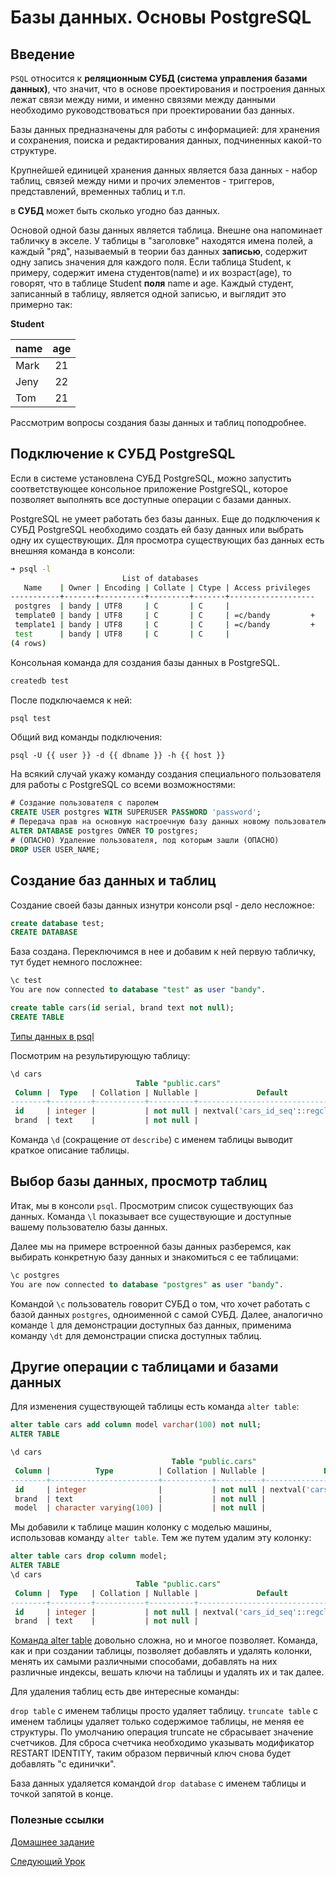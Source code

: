 # Базы данных. Основы PostgreSQL

## Введение

`PSQL` относится к **реляционным СУБД (система управления базами данных)**, что значит, что в основе проектирования и построения данных лежат связи между ними, и именно связями между данными необходимо руководствоваться при проектировании баз данных. 

Базы данных предназначены для работы с информацией: для хранения и сохранения, поиска и редактирования данных, подчиненных какой-то структуре.

Крупнейшей единицей хранения данных является база данных - набор таблиц, связей между ними и прочих элементов - триггеров, представлений, временных таблиц и т.п.

в **СУБД** может быть сколько угодно баз данных.

Основой одной базы данных является таблица. Внешне она напоминает табличку в экселе. У таблицы в "заголовке" находятся имена полей, а каждый "ряд", называемый в теории баз данных **записью**, содержит одну запись значения для каждого поля. Если таблица Student, к примеру, содержит имена студентов(name) и их возраст(age), то говорят, что в таблице Student **поля** name и age. Каждый студент, записанный в таблицу, является одной записью, и выглядит это примерно так:

**Student**

|name |age|
|:----|:-:|
|Mark |21 |
|Jeny |22 |
|Tom  |21 |

Рассмотрим вопросы создания базы данных и таблиц поподробнее.

## Подключение к СУБД PostgreSQL

Если в системе установлена СУБД PostgreSQL, можно запустить соответствующее консольное приложение PostgreSQL, которое позволяет выполнять все доступные операции с базами данных.

PostgreSQL не умеет работать без базы данных. Еще до подключения к СУБД PostgreSQL необходимо создать ей базу данных или выбрать одну их существующих. Для просмотра существующих баз данных есть внешняя команда в консоли: 

```bash
➜ psql -l
                         List of databases
   Name    | Owner | Encoding | Collate | Ctype | Access privileges
-----------+-------+----------+---------+-------+-------------------
 postgres  | bandy | UTF8     | C       | C     |
 template0 | bandy | UTF8     | C       | C     | =c/bandy         +
 template1 | bandy | UTF8     | C       | C     | =c/bandy         +
 test      | bandy | UTF8     | C       | C     |
(4 rows)

```

Консольная команда для создания базы данных в PostgreSQL.

```bash
createdb test
```
После подключаемся к ней:

```bash
psql test
```
Общий вид команды подключения:

```
psql -U {{ user }} -d {{ dbname }} -h {{ host }}
```

На всякий случай укажу команду создания специального пользователя для работы с PostgreSQL со всеми возможностями:

```sql
# Создание пользователя с паролем
CREATE USER postgres WITH SUPERUSER PASSWORD 'password';
# Передача прав на основную настроечную базу данных новому пользователю
ALTER DATABASE postgres OWNER TO postgres;
# (ОПАСНО) Удаление пользователя, под которым зашли (ОПАСНО)
DROP USER USER_NAME;
```

## Создание баз данных и таблиц
  
Создание своей базы данных изнутри консоли psql - дело несложное:
  
```sql
create database test;
CREATE DATABASE
```
База создана. Переключимся в нее и добавим к ней первую табличку, тут будет немного посложнее:
  
```sql
\c test
You are now connected to database "test" as user "bandy".

create table cars(id serial, brand text not null);
CREATE TABLE
```

[Типы данных в psql](https://www.tutorialspoint.com/postgresql/postgresql_data_types.htm)

  
Посмотрим на результирующую таблицу:

```sql
\d cars
                            Table "public.cars"
 Column |  Type   | Collation | Nullable |             Default
--------+---------+-----------+----------+----------------------------------
 id     | integer |           | not null | nextval('cars_id_seq'::regclass)
 brand  | text    |           | not null |
```

Команда `\d` (сокращение от `describe`) с именем таблицы выводит краткое описание таблицы.


## Выбор базы данных, просмотр таблиц

Итак, мы в консоли `psql`. Просмотрим список существующих баз данных.
Команда `\l` показывает все существующие и доступные вашему пользователю базы данных.

Далее мы на примере встроенной базы данных разберемся, как выбирать конкретную базу данных и знакомиться с ее таблицами:

```sql
\c postgres
You are now connected to database "postgres" as user "bandy".
```

Командой `\c` пользователь говорит СУБД о том, что хочет работать с базой данных `postgres`, одноименной с самой СУБД. Далее, аналогично команде `l` для демонстрации доступных баз данных, применима команду `\dt` для демонстрации списка доступных таблиц.


## Другие операции с таблицами и базами данных

Для изменения существующей таблицы есть команда `alter table`:

```sql
alter table cars add column model varchar(100) not null;
ALTER TABLE

\d cars
                                    Table "public.cars"
 Column |          Type          | Collation | Nullable |             Default
--------+------------------------+-----------+----------+----------------------------------
 id     | integer                |           | not null | nextval('cars_id_seq'::regclass)
 brand  | text                   |           | not null |
 model  | character varying(100) |           | not null |
```

Мы добавили к таблице машин колонку с моделью машины, использовав команду `alter table`. Тем же путем удалим эту колонку:

```sql
alter table cars drop column model;
ALTER TABLE
\d cars
                            Table "public.cars"
 Column |  Type   | Collation | Nullable |             Default
--------+---------+-----------+----------+----------------------------------
 id     | integer |           | not null | nextval('cars_id_seq'::regclass)
 brand  | text    |           | not null |
```

[Команда alter table](http://www.postgresqltutorial.com/postgresql-alter-table/) довольно сложна, но и многое позволяет. Команда, как и при создании таблицы, позволяет добавлять и удалять колонки, менять их самыми различными способами, добавлять на них различные индексы, вешать ключи на таблицы и удалять их и так далее.

Для удаления таблиц есть две интересные команды:

`drop table` с именем таблицы просто удаляет таблицу.
`truncate table` с именем таблицы удаляет только содержимое таблицы, не меняя ее структуры. По умолчанию операция truncate не сбрасывает значение счетчиков. Для сброса счетчика необходимо указывать модификатор RESTART IDENTITY, таким образом первичный ключ снова будет добавлять "с единички".

База данных удаляется командой `drop database` с именем таблицы и точкой запятой в конце. 


### Полезные cсылки

[Домашнее задание](hw11.md)

[Следующий Урок](lesson12.md)
